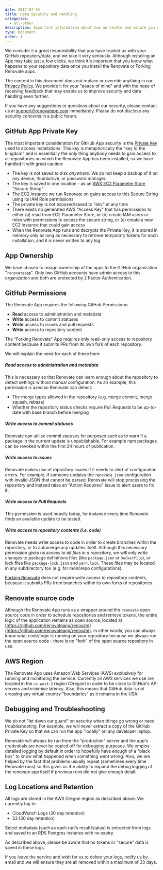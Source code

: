 ```yaml
---
date: 2017-07-25
title: Data Security and Handling
categories:
  - all-other
description: Important information about how we handle and secure you data
type: Document
order: 1
---
```


We consider it a great responsibility that you have trusted us with your GitHub repository/data, and we take it very seriously. Although installing an App may take just a few clicks, we think it's important that you know what happens to your repository data once you install the Renovate or Forking Renovate apps.

The content in this document does not replace or override anything in our [Privacy Policy](/privacy). We provide it for your "peace of mind" and with the hope of receiving feedback that may enable us to improve security and data handling even further.

If you have any suggestions or questions about our security, please contact us at support@renovatepp.com immediately. Please do not disclose any security concerns in a public forum.

## GitHub App Private Key

The most important consideration for GitHub App security is the [Private Key](https://developer.github.com/apps/building-integrations/setting-up-and-registering-github-apps/registering-github-apps/#generating-a-private-key) used to access installations. This key is metaphorically the "key to the kingdom" and is essentially the only thing anybody needs to gain access to all repositories on which the Renovate App has been installed, so we have handled it with great caution:

-   The key is not saved to disk *anywhere*. We do not keep a backup of it on any device, thumbdrive, or password manager.
-   The key is saved in one location - as an [AWS EC2 Parameter Store](http://docs.aws.amazon.com/systems-manager/latest/userguide/systems-manager-paramstore.html) "Secure String"
-   The EC2 instance we run Renovate on gains access to this Secure String using its IAM Role permissions
-   The private key is not exposed/saved to "env" at any time 
-   There exists no generated AWS "Access Key" that has permissions to either (a) read from EC2 Parameter Store, or (b) create IAM users or roles with permissions to access the secure string, or (c) create a new EC2 instance that could gain access
-   When the Renovate App runs and decrypts the Private Key, it is stored in memory only as long as necessary to retrieve temporary tokens for each installation, and it is never written to any log

## App Ownership

We have chosen to assign ownership of the apps to the GitHub organization "`renovateapp`". Only two GitHub accounts have admin access to this organization and both are protected by 2 Factor Authentication.

## GitHub Permissions

The Renovate App requires the following GitHub Permissions:

-   **Read** access to administration and metadata
-   **Write** access to commit statuses
-   **Write** access to issues and pull requests
-   **Write** access to repository content

The "Forking Renovate" App requires only read-only access to repository content because it submits PRs from its own fork of each repository.

We will explain the need for each of these here:

##### Read access to administration and metadata

This is necessary so that Renovate can learn enough about the repository to detect settings without manual configuration. As an example, this permission is used so Renovate can detect:

-   The merge types allowed in the repository (e.g. merge commit, merge squash, rebase)
-   Whether the repository status checks require Pull Requests to be up-to-date with base branch before merging

##### **Write** access to commit statuses

Renovate can utilise commit statuses for purposes such as to warn if a package in the current update is unpublishable. For example npm packages can be revoked within the first 24 hours of publication.

##### **Write** access to issues

Renovate makes use of repository issues if it needs to alert of configuration errors. For example, if someone updates the `renovate.json` configuration with invalid JSON that cannot be parsed, Renovate will stop processing the repository and instead raise an "Action Required" issue to alert users to fix it. 

##### **Write** access to Pull Requests

This permission is used heavily today, for instance every time Renovate finds an available update to be tested.

##### Write access to repository contents (i.e. code)

Renovate needs write access to code in order to create branches within the repository, or to automerge any updates itself. Although this necessary permission gives us access to *all files in a repository*, we will only write changes to package definitions files (like `package.json` or `Dockerfile`), or lock files like `package-lock.json` and `yarn.lock`. These files may be located in any subdirectory too (e.g. for monorepo configurations).

[Forking Renovate](https://github.com/apps/forking-renovate) does not require write access to repository contents, because it submits PRs from branches within its own forks of repositories.

## Renovate source code

Although the Renovate App runs as a wrapper around the `renovate` open source code in order to schedule repositories and retrieve tokens, the entire logic of the application remains as open source, located at [https://github.com/renovateapp/renovate](https://github.com/renovateapp/renovate). In other words, you can always know what code/logic is running on your repository because we always run the open source code - there is no "fork" of the open source repository in use.

## AWS Region

The Renovate App uses Amazon Web Services (AWS) exclusively for running and monitoring the service. Currently all AWS services we use are located in the `us-west-2` region (Oregon) in order to be close to GitHub's API servers and minimise latency. Also, this means that GitHub data is not crossing any virtual country "boundaries" as it remains in the USA.

## Debugging and Troubleshooting

We do not "let down our guard" on security when things go wrong or need troubleshooting. For example, we will never extract a copy of the GitHub Private Key so that we can run the app "locally" on any developer laptop.

Renovate will always be run from the "production" server and the app's credentials are never be copied off for debugging purposes. We employ detailed logging by default in order to hopefully have enough of a "black box" to know what happened when something went wrong. Also, we are helped by the fact that problems usually repeat (sometimes every time Renovate runs) so this gives us the ability to expand the debug logging of the renovate app itself if previous runs did not give enough detail.

## Log Locations and Retention

All logs are stored in the AWS Oregon region as described above. We currently log to:

-   CloudWatch Logs (30 day retention)
-   S3 (30 day retention)

Select metadata (such as each run's result/status) is extracted from logs and saved to an RDS Postgres instance with no expiry.

As described above, please be aware that no tokens or "secure" data is saved in these logs.

If you leave the service and wish for us to delete your logs, notify us by email and we will ensure they are all removed within a maximum of 30 days.

